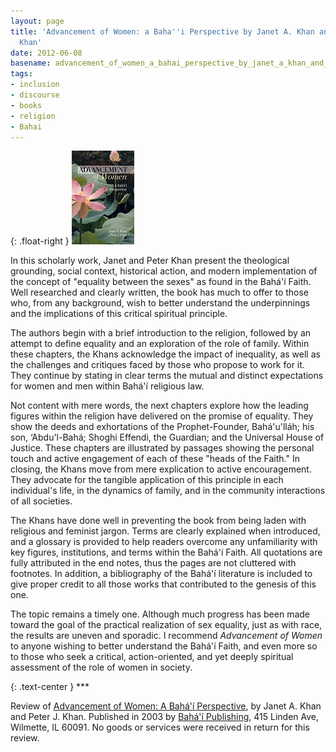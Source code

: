 ```yaml
---
layout: page
title: 'Advancement of Women: a Baha''i Perspective by Janet A. Khan and Peter J.
  Khan'
date: 2012-06-08
basename: advancement_of_women_a_bahai_perspective_by_janet_a_khan_and_peter_j_khan
tags:
- inclusion
- discourse
- books
- religion
- Bahai
---
```


{: .float-right }
![book cover](/images/advancementOfWomen.jpg)

In this scholarly work, Janet and Peter Khan present the theological grounding,
social context, historical action, and modern implementation of the concept of
"equality between the sexes" as found in the Bah&aacute;'&iacute; Faith. Well
researched and clearly written, the book has much to offer to those who, from
any background, wish to better understand the underpinnings and the implications
of this critical spiritual principle.

<!-- truncate -->

The authors begin with a brief introduction to the religion, followed by an
attempt to define equality and an exploration of the role of family. Within
these chapters, the Khans acknowledge the impact of inequality, as well as the
challenges and critiques faced by those who propose to work for it. They
continue by stating in clear terms the mutual and distinct expectations for
women and men within Bah&aacute;'&iacute; religious law.

Not content with mere words, the next chapters explore how the leading figures
within the religion have delivered on the promise of equality. They show the
deeds and exhortations of the Prophet-Founder, Bah&aacute;'u'll&aacute;h; his
son, &lsquo;Abdu'l-Bah&aacute;; Shoghi Effendi, the Guardian; and the Universal
House of Justice. These chapters are illustrated by passages showing the
personal touch and active engagement of each of these "heads of the Faith." In
closing, the Khans move from mere explication to active encouragement. They
advocate for the tangible application of this principle in each individual's
life, in the dynamics of family, and in the community interactions of all
societies.

The Khans have done well in preventing the book from being laden with religious
and feminist jargon. Terms are clearly explained when introduced, and a glossary
is provided to help readers overcome any unfamiliarity with key figures,
institutions, and terms within the Bah&aacute;'&iacute; Faith. All quotations
are fully attributed in the end notes, thus the pages are not cluttered with
footnotes. In addition, a bibliography of the Bah&aacute;'&iacute; literature is
included to give proper credit to all those works that contributed to the
genesis of this one.

The topic remains a timely one. Although much progress has been made toward the
goal of the practical realization of sex equality, just as with race, the
results are uneven and sporadic. I recommend _Advancement of Women_ to anyone
wishing to better understand the Bah&aacute;'&iacute; Faith, and even more so to
those who seek a critical, action-oriented, and yet deeply spiritual assessment
of the role of women in society.

{: .text-center }
\***

Review of [Advancement of
Women: A Bah&aacute;'&iacute; Perspective](http://www.bahaibookstore.com/productdetails.cfm?PC=7347), by Janet A. Khan and Peter J.
Khan. Published in 2003 by [Bah&aacute;'&iacute; Publishing](http://www.bahaibookstore.com/), 415
Linden Ave, Wilmette, IL 60091. No goods or services were received in return for
this review.
